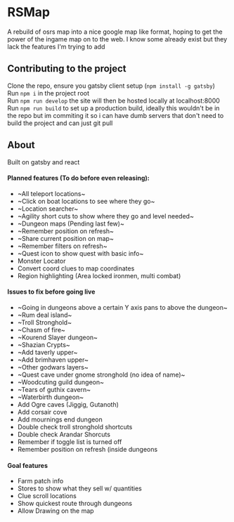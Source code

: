 # RSMap
A rebuild of osrs map into a nice google map like format, hoping to get the power of the ingame map on to the web. I know some already exist but they lack the features I'm trying to add
## Contributing to the project
Clone the repo, ensure you gatsby client setup (`npm install -g gatsby`)  
Run `npm i` in the project root  
Run `npm run develop` the site will then be hosted locally at localhost:8000
Run `npm run build` to set up a production build, ideally this wouldn't be in the repo but im commiting it so i can have dumb servers that don't need to build the project and can just git pull

## About
Built on gatsby and react  

#### Planned features (To do before even releasing):
- ~All teleport locations~
- ~Click on boat locations to see where they go~
- ~Location searcher~
- ~Agility short cuts to show where they go and level needed~
- ~Dungeon maps (Pending last few)~
- ~Remember position on refresh~
- ~Share current position on map~
- ~Remember filters on refresh~
- ~Quest icon to show quest with basic info~
- Monster Locator
- Convert coord clues to map coordinates
- Region highlighting (Area locked ironmen, multi combat)

#### Issues to fix before going live
- ~Going in dungeons above a certain Y axis pans to above the dungeon~
- ~Rum deal island~
- ~Troll Stronghold~
- ~Chasm of fire~
- ~Kourend Slayer dungeon~
- ~Shazian Crypts~
- ~Add taverly upper~
- ~Add brimhaven upper~
- ~Other godwars layers~
- ~Quest cave under gnome stronghold (no idea of name)~
- ~Woodcuting guild dungeon~
- ~Tears of guthix cavern~
- ~Waterbirth dungeon~
- Add Ogre caves (Jiggig, Gutanoth)
- Add corsair cove
- Add mournings end dungeon
- Double check troll stronghold shortcuts
- Double check Arandar Shorcuts
- Remember if toggle list is turned off
- Remember position on refresh (inside dungeons

#### Goal features
- Farm patch info
- Stores to show what they sell w/ quantities 
- Clue scroll locations
- Show quickest route through dungeons
- Allow Drawing on the map